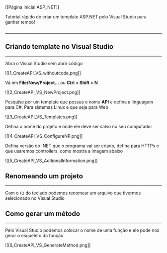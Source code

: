 [[Página Inicial ASP_NET]]

Tutorial rápido de criar um template ASP.NET pelo Visual Studio para ganhar tempo!

```table-of-contents
```
---
## Criando template no Visual Studio
---
Abra o Visual Studio sem abrir código

![[1_CreateAPI_VS_withoutcode.png]]

Vá em **File/New/Project...** ou **Ctrl + Shift + N**

![[2_CreateAPI_VS_NewProject.png]]

Pesquise por um template que possua o nome **API** e defina a linguagem para C#, Para sistemas Linux e que seja para Web

![[3_CreateAPI_VS_Templates.png]]

Defina o nome do projeto e onde ele deve ser salvo no seu computador

![[4_CreateAPI_VS_ConfigureNP.png]]

Defina  versão do .NET que o programa vai ser criado, defina para HTTPs e que usaremos controllers, como mostra a imagem abaixo

![[5_CreateAPI_VS_AditionalInformation.png]]

## Renomeando um projeto
---
Com o `F2` do teclado podemos renomear um arquivo que tivermos selecionado no Visual Studio

## Como gerar um método
---
Pelo Visual Studio podemos colocar o nome de uma função e ele pode nos gerar o esqueleto da função.

![[6_CreateAPI_VS_GenerateMethod.png]]